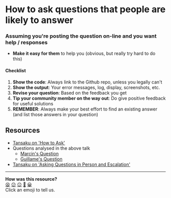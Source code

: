 # How to ask questions that people are likely to answer

### Assuming you're posting the question on-line and you want help / responses

- **Make it easy for them** to help you (obvious, but really try hard to do this)

#### Checklist

1. **Show the code**: Always link to the Github repo, unless you legally can't
2. **Show the output**: Your error messages, log, display, screenshots, etc.
3. **Revise your question**: Based on the feedback you get
4. **Tip your community member on the way out**: Do give positive feedback for useful solutions
5. **REMEMBER**: Always make your best effort to find an existing answer (and list those answers in your question)


## Resources

* [Tansaku on 'How to Ask'](http://youtu.be/CahEQUL0qcY)
* Questions analysed in the above talk
  * [Marcin's Question](https://github.com/marcinwal/githubTree/wiki)
  * [Guillame's Question](http://stackoverflow.com/questions/30920118/cucumber-test-which-syntax-to-choose-to-test-a-radio-button-selection/30997452#30997452)
* [Tansaku on 'Asking Questions in Person and Escalation'](https://www.youtube.com/watch?v=i_Pg5KVKQNI)

<!-- BEGIN GENERATED SECTION DO NOT EDIT -->

---

**How was this resource?**  
[😫](https://airtable.com/shrUJ3t7KLMqVRFKR?prefill_Repository=makersacademy/course&prefill_File=pills/asking_questions_online.md&prefill_Sentiment=😫) [😕](https://airtable.com/shrUJ3t7KLMqVRFKR?prefill_Repository=makersacademy/course&prefill_File=pills/asking_questions_online.md&prefill_Sentiment=😕) [😐](https://airtable.com/shrUJ3t7KLMqVRFKR?prefill_Repository=makersacademy/course&prefill_File=pills/asking_questions_online.md&prefill_Sentiment=😐) [🙂](https://airtable.com/shrUJ3t7KLMqVRFKR?prefill_Repository=makersacademy/course&prefill_File=pills/asking_questions_online.md&prefill_Sentiment=🙂) [😀](https://airtable.com/shrUJ3t7KLMqVRFKR?prefill_Repository=makersacademy/course&prefill_File=pills/asking_questions_online.md&prefill_Sentiment=😀)  
Click an emoji to tell us.

<!-- END GENERATED SECTION DO NOT EDIT -->
